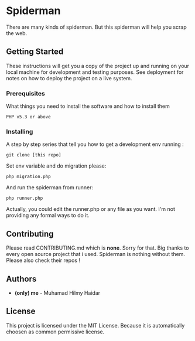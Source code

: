 # Spiderman

There are many kinds of spiderman. But this spiderman will help you scrap the web.

## Getting Started

These instructions will get you a copy of the project up and running on your local machine for development and testing purposes. See deployment for notes on how to deploy the project on a live system.

### Prerequisites

What things you need to install the software and how to install them

```
PHP v5.3 or above
```

### Installing

A step by step series that tell you how to get a development env running :

```
git clone [this repo]
```

Set env variable and do migration please:

```
php migration.php
```

And run the spiderman from runner:

```
php runner.php
```

Actually, you could edit the runner.php or any file as you want. I'm not providing any formal ways to do it.

## Contributing

Please read CONTRIBUTING.md which is **none**. Sorry for that. Big thanks to every open source project that i used. Spiderman is nothing without them. Please also check their repos !

## Authors

- **(only) me** - Muhamad Hilmy Haidar

## License

This project is licensed under the MIT License. Because it is automatically choosen as common permissive license.

